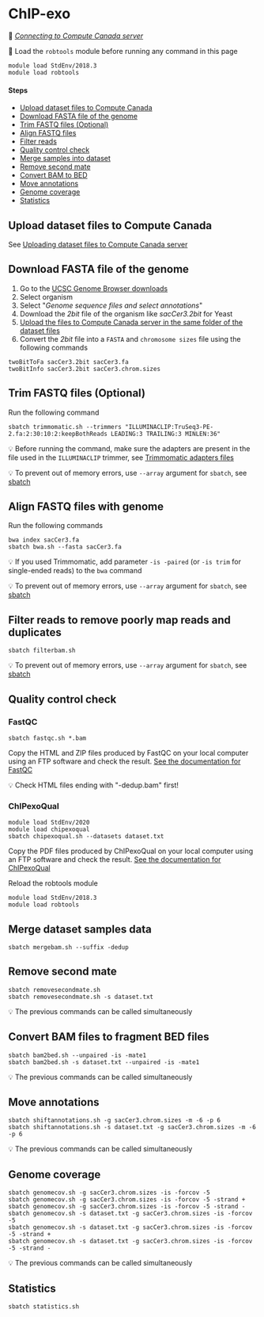 # ChIP-exo

:link: *[Connecting to Compute Canada server](connect.md)*

:pill: Load the `robtools` module before running any command in this page

```shell
module load StdEnv/2018.3
module load robtools
```

#### Steps

* [Upload dataset files to Compute Canada](#upload-dataset-files-to-compute-canada)
* [Download FASTA file of the genome](#download-fasta-file-of-the-genome)
* [Trim FASTQ files (Optional)](#trim-fastq-files-optional)
* [Align FASTQ files](#align-fastq-files-with-genome)
* [Filter reads](#filter-reads-to-remove-poorly-map-reads-and-duplicates)
* [Quality control check](#quality-control-check)
* [Merge samples into dataset](#merge-dataset-samples-data)
* [Remove second mate](#remove-second-mate)
* [Convert BAM to BED](#convert-bam-files-to-fragment-bed-files)
* [Move annotations](#move-annotations)
* [Genome coverage](#genome-coverage)
* [Statistics](#statistics)

## Upload dataset files to Compute Canada

See [Uploading dataset files to Compute Canada server](upload.md)

## Download FASTA file of the genome

1. Go to the [UCSC Genome Browser downloads](http://hgdownload.soe.ucsc.edu/downloads.html)
2. Select organism
3. Select "*Genome sequence files and select annotations*"
4. Download the *2bit* file of the organism like *sacCer3.2bit* for Yeast
5. [Upload the files to Compute Canada server in the same folder of the dataset files](upload.md)
6. Convert the *2bit* file into a `FASTA` and `chromosome sizes` file using the following commands

```shell
twoBitToFa sacCer3.2bit sacCer3.fa
twoBitInfo sacCer3.2bit sacCer3.chrom.sizes
```

## Trim FASTQ files (Optional)

Run the following command

```shell
sbatch trimmomatic.sh --trimmers "ILLUMINACLIP:TruSeq3-PE-2.fa:2:30:10:2:keepBothReads LEADING:3 TRAILING:3 MINLEN:36"
```

:bulb: Before running the command, make sure the adapters are present in the file used in the `ILLUMINACLIP` trimmer,
see [Trimmomatic adapters files](https://github.com/timflutre/trimmomatic/tree/master/adapters)

:bulb: To prevent out of memory errors, use `--array` argument for `sbatch`, see [sbatch](sbatch.md)

## Align FASTQ files with genome

Run the following commands

```shell
bwa index sacCer3.fa
sbatch bwa.sh --fasta sacCer3.fa
```

:bulb: If you used Trimmomatic, add parameter `-is -paired` (or `-is trim` for single-ended reads) to the `bwa` command

:bulb: To prevent out of memory errors, use `--array` argument for `sbatch`, see [sbatch](sbatch.md)

## Filter reads to remove poorly map reads and duplicates

```shell
sbatch filterbam.sh
```

:bulb: To prevent out of memory errors, use `--array` argument for `sbatch`, see [sbatch](sbatch.md)

## Quality control check

### FastQC

```shell
sbatch fastqc.sh *.bam
```

Copy the HTML and ZIP files produced by FastQC on your local computer using an FTP software and check the
result. [See the documentation for FastQC](https://www.bioinformatics.babraham.ac.uk/projects/fastqc/)

:bulb: Check HTML files ending with "-dedup.bam" first!

### ChIPexoQual

```shell
module load StdEnv/2020
module load chipexoqual
sbatch chipexoqual.sh --datasets dataset.txt 
```

Copy the PDF files produced by ChIPexoQual on your local computer using an FTP software and check the
result. [See the documentation for ChIPexoQual](https://www.bioconductor.org/packages/release/bioc/vignettes/ChIPexoQual/inst/doc/vignette.html)

Reload the robtools module

```shell
module load StdEnv/2018.3
module load robtools
```

## Merge dataset samples data

```shell
sbatch mergebam.sh --suffix -dedup
```

## Remove second mate

```shell
sbatch removesecondmate.sh
sbatch removesecondmate.sh -s dataset.txt
```

:bulb: The previous commands can be called simultaneously

## Convert BAM files to fragment BED files

```shell
sbatch bam2bed.sh --unpaired -is -mate1
sbatch bam2bed.sh -s dataset.txt --unpaired -is -mate1
```

:bulb: The previous commands can be called simultaneously

## Move annotations

```shell
sbatch shiftannotations.sh -g sacCer3.chrom.sizes -m -6 -p 6
sbatch shiftannotations.sh -s dataset.txt -g sacCer3.chrom.sizes -m -6 -p 6
```

:bulb: The previous commands can be called simultaneously

## Genome coverage

```shell
sbatch genomecov.sh -g sacCer3.chrom.sizes -is -forcov -5
sbatch genomecov.sh -g sacCer3.chrom.sizes -is -forcov -5 -strand +
sbatch genomecov.sh -g sacCer3.chrom.sizes -is -forcov -5 -strand -
sbatch genomecov.sh -s dataset.txt -g sacCer3.chrom.sizes -is -forcov -5
sbatch genomecov.sh -s dataset.txt -g sacCer3.chrom.sizes -is -forcov -5 -strand +
sbatch genomecov.sh -s dataset.txt -g sacCer3.chrom.sizes -is -forcov -5 -strand -
```

:bulb: The previous commands can be called simultaneously

## Statistics

```shell
sbatch statistics.sh
```
